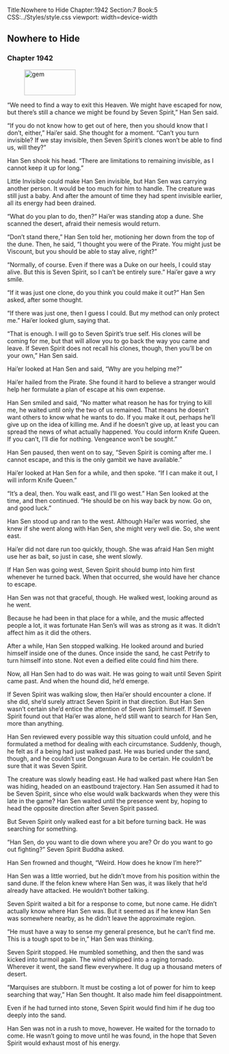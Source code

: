 Title:Nowhere to Hide 
Chapter:1942 
Section:7 
Book:5 
CSS:../Styles/style.css 
viewport: width=device-width
  
## Nowhere to Hide
### Chapter 1942
  
<figure>
	<img src="../Images/gem.gif" alt="gem" id="gem" width="120" height="60" />
</figure>
  

  
“We need to find a way to exit this Heaven. We might have escaped for now, but there’s still a chance we might be found by Seven Spirit,” Han Sen said.

“If you do not know how to get out of here, then you should know that I don’t, either,” Hai’er said. She thought for a moment. “Can’t you turn invisible? If we stay invisible, then Seven Spirit’s clones won’t be able to find us, will they?”

Han Sen shook his head. “There are limitations to remaining invisible, as I cannot keep it up for long.”

Little Invisible could make Han Sen invisible, but Han Sen was carrying another person. It would be too much for him to handle. The creature was still just a baby. And after the amount of time they had spent invisible earlier, all its energy had been drained.

“What do you plan to do, then?” Hai’er was standing atop a dune. She scanned the desert, afraid their nemesis would return.

“Don’t stand there,” Han Sen told her, motioning her down from the top of the dune. Then, he said, “I thought you were of the Pirate. You might just be Viscount, but you should be able to stay alive, right?”

“Normally, of course. Even if there was a Duke on our heels, I could stay alive. But this is Seven Spirit, so I can’t be entirely sure.” Hai’er gave a wry smile.

“If it was just one clone, do you think you could make it out?” Han Sen asked, after some thought.

“If there was just one, then I guess I could. But my method can only protect me.” Hai’er looked glum, saying that.

“That is enough. I will go to Seven Spirit’s true self. His clones will be coming for me, but that will allow you to go back the way you came and leave. If Seven Spirit does not recall his clones, though, then you’ll be on your own,” Han Sen said.

Hai’er looked at Han Sen and said, “Why are you helping me?”

Hai’er hailed from the Pirate. She found it hard to believe a stranger would help her formulate a plan of escape at his own expense.

Han Sen smiled and said, “No matter what reason he has for trying to kill me, he waited until only the two of us remained. That means he doesn’t want others to know what he wants to do. If you make it out, perhaps he’ll give up on the idea of killing me. And if he doesn’t give up, at least you can spread the news of what actually happened. You could inform Knife Queen. If you can’t, I’ll die for nothing. Vengeance won’t be sought.”

Han Sen paused, then went on to say, “Seven Spirit is coming after me. I cannot escape, and this is the only gambit we have available.”

Hai’er looked at Han Sen for a while, and then spoke. “If I can make it out, I will inform Knife Queen.”

“It’s a deal, then. You walk east, and I’ll go west.” Han Sen looked at the time, and then continued. “He should be on his way back by now. Go on, and good luck.”

Han Sen stood up and ran to the west. Although Hai’er was worried, she knew if she went along with Han Sen, she might very well die. So, she went east.

Hai’er did not dare run too quickly, though. She was afraid Han Sen might use her as bait, so just in case, she went slowly.

If Han Sen was going west, Seven Spirit should bump into him first whenever he turned back. When that occurred, she would have her chance to escape.

Han Sen was not that graceful, though. He walked west, looking around as he went.

Because he had been in that place for a while, and the music affected people a lot, it was fortunate Han Sen’s will was as strong as it was. It didn’t affect him as it did the others.

After a while, Han Sen stopped walking. He looked around and buried himself inside one of the dunes. Once inside the sand, he cast Petrify to turn himself into stone. Not even a deified elite could find him there.

Now, all Han Sen had to do was wait. He was going to wait until Seven Spirit came past. And when the hound did, he’d emerge.

If Seven Spirit was walking slow, then Hai’er should encounter a clone. If she did, she’d surely attract Seven Spirit in that direction. But Han Sen wasn’t certain she’d entice the attention of Seven Spirit himself. If Seven Spirit found out that Hai’er was alone, he’d still want to search for Han Sen, more than anything.

Han Sen reviewed every possible way this situation could unfold, and he formulated a method for dealing with each circumstance. Suddenly, though, he felt as if a being had just walked past. He was buried under the sand, though, and he couldn’t use Dongxuan Aura to be certain. He couldn’t be sure that it was Seven Spirit.

The creature was slowly heading east. He had walked past where Han Sen was hiding, headed on an eastbound trajectory. Han Sen assumed it had to be Seven Spirit, since who else would walk backwards when they were this late in the game? Han Sen waited until the presence went by, hoping to head the opposite direction after Seven Spirit passed.

But Seven Spirit only walked east for a bit before turning back. He was searching for something.

“Han Sen, do you want to die down where you are? Or do you want to go out fighting?” Seven Spirit Buddha asked.

Han Sen frowned and thought, “Weird. How does he know I’m here?”

Han Sen was a little worried, but he didn’t move from his position within the sand dune. If the felon knew where Han Sen was, it was likely that he’d already have attacked. He wouldn’t bother talking.

Seven Spirit waited a bit for a response to come, but none came. He didn’t actually know where Han Sen was. But it seemed as if he knew Han Sen was somewhere nearby, as he didn’t leave the approximate region.

“He must have a way to sense my general presence, but he can’t find me. This is a tough spot to be in,” Han Sen was thinking.

Seven Spirit stopped. He mumbled something, and then the sand was kicked into turmoil again. The wind whipped into a raging tornado. Wherever it went, the sand flew everywhere. It dug up a thousand meters of desert.

“Marquises are stubborn. It must be costing a lot of power for him to keep searching that way,” Han Sen thought. It also made him feel disappointment.

Even if he had turned into stone, Seven Spirit would find him if he dug too deeply into the sand.

Han Sen was not in a rush to move, however. He waited for the tornado to come. He wasn’t going to move until he was found, in the hope that Seven Spirit would exhaust most of his energy.